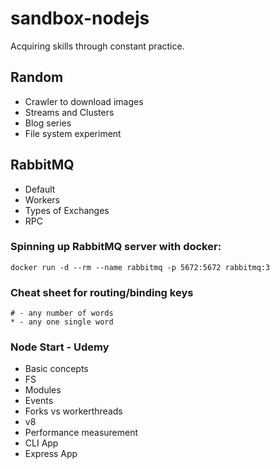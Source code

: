 # sandbox-nodejs

Acquiring skills through constant practice.

## Random

- Crawler to download images
- Streams and Clusters
- Blog series
- File system experiment

## RabbitMQ

- Default
- Workers
- Types of Exchanges
- RPC

### Spinning up RabbitMQ server with docker:

```
docker run -d --rm --name rabbitmq -p 5672:5672 rabbitmq:3
```

### Cheat sheet for routing/binding keys

```
# - any number of words
* - any one single word
```

### Node Start - Udemy

- Basic concepts
- FS
- Modules
- Events
- Forks vs workerthreads
- v8
- Performance measurement
- CLI App
- Express App
